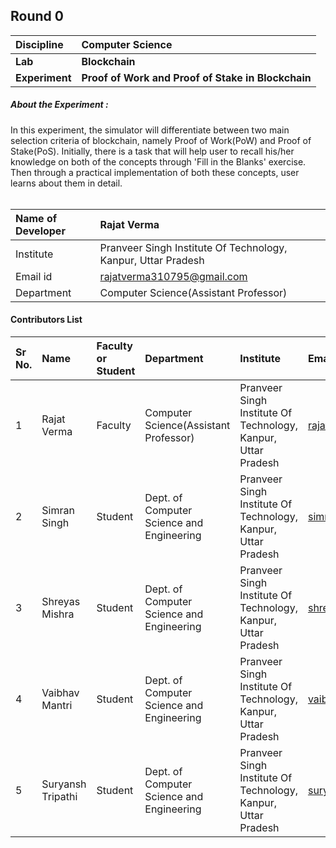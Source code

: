 ## Round 0

<b>Discipline | <b>Computer Science
:--|:--|
<b>Lab</b> | <b>Blockchain</b>
<b>Experiment</b>| <b>Proof of Work and Proof of Stake in Blockchain</b>

<h5> About the Experiment : </h5>
In this experiment, the simulator will differentiate between two main selection criteria of blockchain, namely Proof of Work(PoW) and Proof of Stake(PoS). 
Initially, there is a task that will help user to recall his/her knowledge on both of the concepts through 'Fill in the Blanks' exercise. 
Then through a practical implementation of both these concepts, user learns about them in detail. <br><br>

<b>Name of Developer | <b> Rajat Verma
:--|:--|
Institute | Pranveer Singh Institute Of Technology, Kanpur, Uttar Pradesh
Email id| rajatverma310795@gmail.com
Department | Computer Science(Assistant Professor)


#### Contributors List

Sr No. | Name | Faculty or Student | Department| Institute | Email id
:--|:--|:--|:--|:--|:--|
1 | Rajat Verma | Faculty | Computer Science(Assistant Professor) | Pranveer Singh Institute Of Technology, Kanpur, Uttar Pradesh | rajatverma310795@gmail.com
2 | Simran Singh | Student | Dept. of Computer Science and Engineering | Pranveer Singh Institute Of Technology, Kanpur, Uttar Pradesh | simran.singh2198@gmail.com
3 | Shreyas Mishra | Student | Dept. of Computer Science and Engineering | Pranveer Singh Institute Of Technology, Kanpur, Uttar Pradesh | shreyas77mishra@gmail.com
4 | Vaibhav Mantri | Student | Dept. of Computer Science and Engineering | Pranveer Singh Institute Of Technology, Kanpur, Uttar Pradesh | vaibhavmantri824228@gmail.com
5 | Suryansh Tripathi | Student | Dept. of Computer Science and Engineering | Pranveer Singh Institute Of Technology, Kanpur, Uttar Pradesh | suryansh1004@gmail.com


